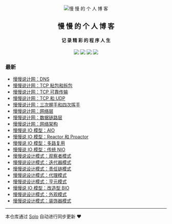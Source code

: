 <p align="center"><img alt="慢 慢 的 个 人 博 客" src="https://b3logfile.com/avatar/1629828567035_1629883350632.jpeg?imageView2/1/w/128/h/128/interlace/0/q/100"></p><h2 align="center">
慢 慢 的 个 人 博 客
</h2>

<h4 align="center">记 录 精 彩 的 程 序 人 生</h4>
<p align="center"><a title="慢 慢 的 个 人 博 客" target="_blank" href="https://github.com/marin-man/solo-blog"><img src="https://img.shields.io/github/last-commit/marin-man/solo-blog.svg?style=flat-square&color=FF9900"></a>
<a title="GitHub repo size in bytes" target="_blank" href="https://github.com/marin-man/solo-blog"><img src="https://img.shields.io/github/repo-size/marin-man/solo-blog.svg?style=flat-square"></a>
<a title="Solo Version" target="_blank" href="https://github.com/88250/solo/releases"><img src="https://img.shields.io/badge/solo-4.3.1-f1e05a.svg?style=flat-square&color=blueviolet"></a>
<a title="Hits" target="_blank" href="https://github.com/88250/hits"><img src="https://hits.b3log.org/marin-man/solo-blog.svg"></a></p>

### 最新

* [慢慢说计网：DNS](http://106.52.192.138:8080/articles/2021/10/04/1633359437065.html)
* [慢慢说计网：TCP 粘包和拆包](http://106.52.192.138:8080/articles/2021/10/04/1633346765576.html)
* [慢慢说计网：TCP 可靠传输](http://106.52.192.138:8080/articles/2021/10/04/1633345897916.html)
* [慢慢说计网：TCP 和 UDP](http://106.52.192.138:8080/articles/2021/10/03/1633267762213.html)
* [慢慢说计网：三次握手和四次挥手](http://106.52.192.138:8080/articles/2021/10/03/1633266929674.html)
* [慢慢说计网：网络层](http://106.52.192.138:8080/articles/2021/10/03/1633265132086.html)
* [慢慢说计网：数据链路层](http://106.52.192.138:8080/articles/2021/09/27/1632745377480.html)
* [慢慢说计网：网络架构](http://106.52.192.138:8080/articles/2021/09/27/1632743919134.html)
* [慢慢说 IO 模型：AIO](http://106.52.192.138:8080/articles/2021/09/25/1632576113247.html)
* [慢慢说 IO 模型：Reactor 和 Proactor](http://106.52.192.138:8080/articles/2021/09/25/1632574146209.html)
* [慢慢说 IO 模型：多路复用](http://106.52.192.138:8080/articles/2021/09/20/1632142580621.html)
* [慢慢说 IO 模型：传统 NIO](http://106.52.192.138:8080/articles/2021/09/19/1632056048629.html)
* [慢慢说设计模式：观察者模式](http://106.52.192.138:8080/articles/2021/09/18/1631969743339.html)
* [慢慢说设计模式：迭代器模式](http://106.52.192.138:8080/articles/2021/09/18/1631969698765.html)
* [慢慢说设计模式：责任链模式](http://106.52.192.138:8080/articles/2021/09/18/1631969649853.html)
* [慢慢说设计模式：代理模式](http://106.52.192.138:8080/articles/2021/09/17/1631882228308.html)
* [慢慢说设计模式：亨元模式](http://106.52.192.138:8080/articles/2021/09/17/1631880376819.html)
* [慢慢说 IO 模型：改造型 BIO](http://106.52.192.138:8080/articles/2021/09/10/1631280170182.html)
* [慢慢说设计模式：外观模式](http://106.52.192.138:8080/articles/2021/09/10/1631278434926.html)
* [慢慢说设计模式：装饰器模式](http://106.52.192.138:8080/articles/2021/09/10/1631277040485.html)



---

本仓库通过 [Solo](https://github.com/88250/solo) 自动进行同步更新 ❤️ 